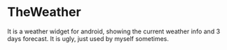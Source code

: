TheWeather
==========

It is a weather widget for android, showing the current weather info and 3 days forecast. It is ugly, just used by myself sometimes.
